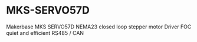 # MKS-SERVO57D
Makerbase MKS SERVO57D NEMA23 closed loop stepper motor Driver FOC quiet and efficient  RS485 / CAN
